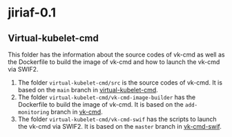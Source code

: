 # jiriaf-0.1

## Virtual-kubelet-cmd
This folder has the information about the source codes of vk-cmd as well as the Dockerfile to build the image of vk-cmd and how to launch the vk-cmd via SWIF2.

1. The folder `virtual-kubelet-cmd/src`  is the source codes of vk-cmd. It is based on the `main` branch in [virtual-kubelet-cmd](https://github.com/tsaie79/virtual-kubelet-cmd).
2. The folder `virtual-kubelet-cmd/vk-cmd-image-builder` has the Dockerfile to build the image of vk-cmd. It is based on the `add-monitoring` branch in [vk-cmd](https://github.com/tsaie79/vk-cmd.git).
3. The folder `virtual-kubelet-cmd/vk-cmd-swif` has the scripts to launch the vk-cmd via SWIF2. It is based on the `master` branch in [vk-cmd-swif](https://github.com/tsaie79/vk-cmd-swif).